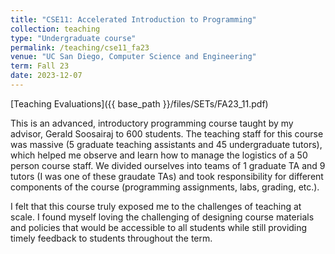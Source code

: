 ```yaml
---
title: "CSE11: Accelerated Introduction to Programming"
collection: teaching
type: "Undergraduate course"
permalink: /teaching/cse11_fa23
venue: "UC San Diego, Computer Science and Engineering"
term: Fall 23
date: 2023-12-07
---
```


[Teaching Evaluations]({{ base_path }}/files/SETs/FA23_11.pdf)

This is an advanced, introductory programming course taught by my advisor, Gerald Soosairaj to 600 students. The teaching staff for this course was massive (5 graduate teaching assistants and 45 undergraduate tutors), which helped me observe and learn how to manage the logistics of a 50 person course staff. We divided ourselves into teams of 1 graduate TA and 9 tutors (I was one of these graudate TAs) and took responsibility for different components of the course (programming assignments, labs, grading, etc.). 

I felt that this course truly exposed me to the challenges of teaching at scale. I found myself loving the challenging of designing course materials and policies that would be accessible to all students while still providing timely feedback to students throughout the term.